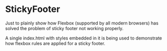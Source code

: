 # StickyFooter
Just to plainly show how Flexbox (supported by all modern browsers) has solved the problem of sticky footer not working properly.

A single index.html with styles embedded in it is being used to demonstrate how flexbox rules are applied for a sticky footer.



